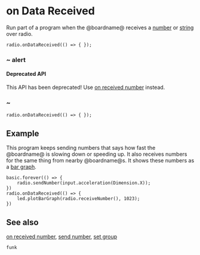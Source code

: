 # on Data Received

Run part of a program when the @boardname@ receives a
[number](/types/number) or [string](/types/string) over radio.

```sig
radio.onDataReceived(() => { });
```

### ~ alert

#### Deprecated API

This API has been deprecated! Use [on received number](/reference/radio/on-received-number) instead.

### ~

```sig
radio.onDataReceived(() => { });
```

## Example

This program keeps sending numbers that says how fast the @boardname@ is
slowing down or speeding up.  It also receives numbers for the same
thing from nearby @boardname@s. It shows these numbers as a
[bar graph](/reference/led/plot-bar-graph).

```blocks
basic.forever(() => {
    radio.sendNumber(input.acceleration(Dimension.X));
})
radio.onDataReceived(() => {
    led.plotBarGraph(radio.receiveNumber(), 1023);
})
```

## See also

[on received number](/reference/radio/on-received-number),
[send number](/reference/radio/send-number), [set group](/reference/radio/set-group)

```package
funk
```